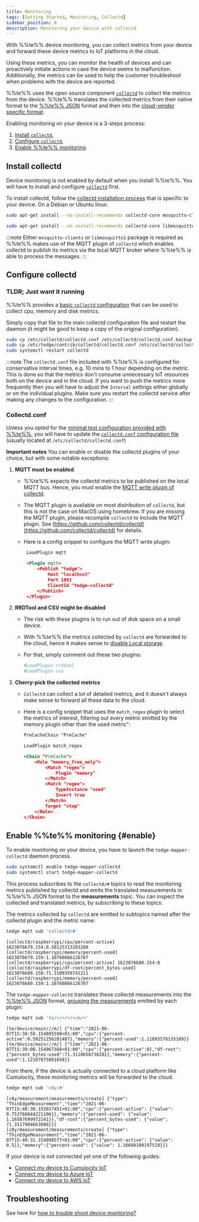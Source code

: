 ```yaml
---
title: Monitoring
tags: [Getting Started, Monitoring, Collectd]
sidebar_position: 8
description: Monitoring your device with collectd
---
```


With %%te%% device monitoring, you can collect metrics from your device
and forward these device metrics to IoT platforms in the cloud.

Using these metrics, you can monitor the health of devices
and can proactively initiate actions in case the device seems to malfunction.
Additionally, the metrics can be used to help the customer troubleshoot when problems with the device are reported.

%%te%% uses the open source component [`collectd`](https://collectd.org/) to collect the metrics from the device.
%%te%% translates the collected metrics from their native format to the [%%te%% JSON](../understand/thin-edge-json.md) format
and then into the [cloud-vendor specific format](../understand/tedge-mapper.md).

Enabling monitoring on your device is a 3-steps process:
1. [Install `collectd`](#install-collectd),
2. [Configure `collectd`](#configure-collectd),
3. [Enable %%te%% monitoring](#enable-thin-edge-monitoring).

## Install collectd

Device monitoring is not enabled by default when you install %%te%%.
You will have to install and configure [`collectd`](https://collectd.org/) first.

To install collectd, follow the [collectd installation process](https://collectd.org/download.shtml)
that is specific to your device. On a Debian or Ubuntu linux:

```sh title="Option 1: (Recommended)"
sudo apt-get install --no-install-recommends collectd-core mosquitto-clients
```

```sh title="Option 2"
sudo apt-get install --no-install-recommends collectd-core libmosquitto1
```

:::note
Either `mosquitto-clients` or `libmosquitto1` package is required as %%te%% makes use of the MQTT plugin of `collectd` which enables collectd to publish its metrics via the local MQTT broker where %%te%% is able to process the messages.
:::

## Configure collectd

### TLDR; Just want it running

%%te%% provides a [basic `collectd` configuration](https://github.com/thin-edge/thin-edge.io/blob/main/configuration/contrib/collectd/collectd.conf)
that can be used to collect cpu, memory and disk metrics.

Simply copy that file to the main collectd configuration file and restart the daemon
(it might be good to keep a copy of the original configuration).

```sh
sudo cp /etc/collectd/collectd.conf /etc/collectd/collectd.conf.backup
sudo cp /etc/tedge/contrib/collectd/collectd.conf /etc/collectd/collectd.conf
sudo systemctl restart collectd
```

:::note
The `collectd.conf` file included with %%te%% is configured for conservative interval times, e.g. 10 mins to 1 hour depending on the metric. This is done so that the metrics don't consume unnecessary IoT resources both on the device and in the cloud. If you want to push the metrics more frequently then you will have to adjust the `Interval` settings either globally or on the individual plugins. Make sure you restart the collectd service after making any changes to the configuration.
:::

### Collectd.conf

Unless you opted for the [minimal test configuration provided with %%te%%](#tldr-just-want-it-running),
you will have to update the
[`collectd.conf` configuration file](https://collectd.org/documentation/manpages/collectd.conf.5.shtml)
(usually located at `/etc/collectd/collectd.conf`)

__Important notes__ You can enable or disable the collectd plugins of your choice, but with some notable exceptions:
1. __MQTT must be enabled__.
   * %%te%% expects the collectd metrics to be published on the local MQTT bus.
     Hence, you must enable the [MQTT write plugin of collectd](https://collectd.org/documentation/manpages/collectd.conf.5.shtml#plugin_mqtt).
   * The MQTT plugin is available on most distribution of `collectd`, but this is not the case on MacOS using homebrew.
     If you are missing the MQTT plugin, please recompile `collectd` to include the MQTT plugin.
     See [https://github.com/collectd/collectd](https://github.com/collectd/collectd) for details.
   * Here is a config snippet to configure the MQTT write plugin:

     ```xml
      LoadPlugin mqtt

      <Plugin mqtt>
          <Publish "tedge">
              Host "localhost"
              Port 1883
              ClientId "tedge-collectd"
          </Publish>
      </Plugin>
     ```
2. __RRDTool and CSV might be disabled__
   * The risk with these plugins is to run out of disk space on a small device.
   * With %%te%% the metrics collected by `collectd` are forwarded to the cloud,
     hence it makes sense to [disable Local storage](https://github.com/collectd/collectd/issues/2668).
   * For that, simply comment out these two plugins:

      ```sh
      #LoadPlugin rrdtool
      #LoadPlugin csv
      ```
3. __Cherry-pick the collected metrics__
   * `Collectd` can collect a lot of detailed metrics,
      and it doesn't always make sense to forward all these data to the cloud.
   * Here is a config snippet that uses the `match_regex` plugin to select the metrics of interest,
     filtering out every metric emitted by the memory plugin other than the used metric":

      ```xml
      PreCacheChain "PreCache"

      LoadPlugin match_regex

      <Chain "PreCache">
          <Rule "memory_free_only">
              <Match "regex">
                  Plugin "memory"
              </Match>
              <Match "regex">
                  TypeInstance "used"
                  Invert true
              </Match>
              Target "stop"
          </Rule>
      </Chain>
      ```

## Enable %%te%% monitoring {#enable}

To enable monitoring on your device, you have to launch the `tedge-mapper-collectd` daemon process.

```sh
sudo systemctl enable tedge-mapper-collectd
sudo systemctl start tedge-mapper-collectd
```

This process subscribes to the `collectd/#` topics to read the monitoring metrics published by collectd
and emits the translated measurements in %%te%% JSON format to the **measurements** topic.
You can inspect the collected and translated metrics, by subscribing to these topics:

The metrics collected by `collectd` are emitted to subtopics named after the collectd plugin and the metric name:

```sh te2mqtt formats=v1
tedge mqtt sub 'collectd/#'
```

```log title="Output"
[collectd/raspberrypi/cpu/percent-active] 1623076679.154:0.50125313283208
[collectd/raspberrypi/memory/percent-used] 1623076679.159:1.10760866126707
[collectd/raspberrypi/cpu/percent-active] 1623076680.154:0
[collectd/raspberrypi/df-root/percent_bytes-used] 1623076680.158:71.3109359741211
[collectd/raspberrypi/memory/percent-used] 1623076680.159:1.10760866126707
```

The `tedge-mapper-collectd` translates these collectd measurements into the [%%te%% JSON](../understand/thin-edge-json.md) format,
[grouping the measurements](../references/mappers/mqtt-topics.md#collectd-topics) emitted by each plugin:

```sh te2mqtt formats=v1
tedge mqtt sub 'te/+/+/+/+/m/+'
```

```log title="Output"
[te/device/main///m/] {"time":"2021-06-07T15:38:59.154895598+01:00","cpu":{"percent-active":0.50251256281407},"memory":{"percent-used":1.11893578135189}}
[te/device/main///m/] {"time":"2021-06-07T15:39:00.154967388+01:00","cpu":{"percent-active":0},"df-root":{"percent_bytes-used":71.3110656738281},"memory":{"percent-used":1.12107875001658}}
```

From there, if the device is actually connected to a cloud platform like Cumulocity,
these monitoring metrics will be forwarded to the cloud.

```sh te2mqtt formats=v1
tedge mqtt sub 'c8y/#'
```

```log title="Output"
[c8y/measurement/measurements/create] {"type": "ThinEdgeMeasurement","time":"2021-06-07T15:40:30.155037451+01:00","cpu":{"percent-active": {"value": 0.753768844221106}},"memory":{"percent-used": {"value": 1.16587699972141}},"df-root":{"percent_bytes-used": {"value": 71.3117904663086}}}
[c8y/measurement/measurements/create] {"type": "ThinEdgeMeasurement","time":"2021-06-07T15:40:31.154898577+01:00","cpu":{"percent-active": {"value": 0.5}},"memory":{"percent-used": {"value": 1.16608109197519}}}
```

If your device is not connected yet one of the following guides:
* [Connect my device to Cumulocity IoT](./connect-c8y.md)
* [Connect my device to Azure IoT](./connect-azure.md)
* [Connect my device to AWS IoT](./connect-aws.md)

## Troubleshooting

See here for [how to trouble shoot device monitoring?](../operate/troubleshooting/device-monitoring.md)
